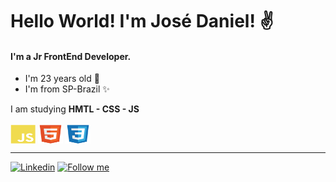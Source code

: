 #  Hello World! I'm José Daniel! ✌️
#### I'm a Jr FrontEnd Developer.
- I'm 23 years old 🌱
- I'm from SP-Brazil ✨
<div>  
  I am studying   <strong>HMTL - CSS - JS</strong>
<div style="display: inline_block"><br>
  <img align="center" alt="Rafa-Js" height="30" width="40" src="https://raw.githubusercontent.com/devicons/devicon/master/icons/javascript/javascript-plain.svg">
  <img align="center" alt="Rafa-HTML" height="30" width="40" src="https://raw.githubusercontent.com/devicons/devicon/master/icons/html5/html5-original.svg">
  <img align="center" alt="Rafa-CSS" height="30" width="40" src="https://raw.githubusercontent.com/devicons/devicon/master/icons/css3/css3-original.svg"></div></div>
<hr>

[![Linkedin](https://img.shields.io/badge/-LinkedIn-blue?style=flat&logo=Linkedin&logoColor=white)](https://www.linkedin.com/in/jose-daniel-jd/)
[<img src="https://img.shields.io/github/followers/JDaniel-JD?label=follow&style=social" height="22" title="Follow me" />](https://github.com/JDaniel-JD) 
